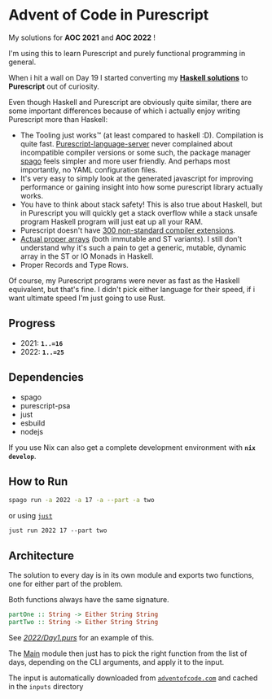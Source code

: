 # Advent of Code in Purescript
My solutions for **AOC 2021** and **AOC 2022** !

I'm using this to learn Purescript and purely functional programming in general.

When i hit a wall on Day 19 I started converting my [**Haskell solutions**](https://github.com/Blugatroff/adventofcode) to **Purescript** out of curiosity.

Even though Haskell and Purescript are obviously quite similar, there are some important differences because of which i actually enjoy writing Purescript more than Haskell:

- The Tooling just works™ (at least compared to haskell :D). Compilation is quite fast. [Purescript-language-server](https://github.com/nwolverson/purescript-language-server) never complained about incompatible compiler versions or some such, the package manager [spago](https://github.com/purescript/spago) feels simpler and more user friendly. And perhaps most importantly, no YAML configuration files.
- It's very easy to simply look at the generated javascript for improving performance or gaining insight into how some purescript library actually works.
- You have to think about stack safety! This is also true about Haskell, but in Purescript you will quickly get a stack overflow while a stack unsafe program Haskell program will just eat up all your RAM.
- Purescript doesn't have [300 non-standard compiler extensions](https://wiki.haskell.org/Language_extensions).
- [Actual proper arrays](https://pursuit.purescript.org/packages/purescript-arrays/) (both immutable and ST variants). I still don't understand why it's such a pain to get a generic, mutable, dynamic array in the ST or IO Monads in Haskell.
- Proper Records and Type Rows.

Of course, my Purescript programs were never as fast as the Haskell equivalent, but that's fine. I didn't pick either language for their speed, if i want ultimate speed I'm just going to use Rust.

## Progress
- 2021: **`1..=16`**
- 2022: **`1..=25`**

## Dependencies
- spago
- purescript-psa
- just
- esbuild
- nodejs

If you use Nix can also get a complete development environment with **`nix develop`**.

## How to Run

```sh
spago run -a 2022 -a 17 -a --part -a two
```
or using [`just`](https://just.systems/man/en/)
```
just run 2022 17 --part two
```

## Architecture
The solution to every day is in its own module and exports two functions, one for either part of the problem.

Both functions always have the same signature.
```haskell
partOne :: String -> Either String String
partTwo :: String -> Either String String
```
See [*2022/Day1.purs*](https://github.com/Blugatroff/pure-advent/blob/main/src/Year2022/Day1.purs) for an example of this.

The [Main](https://github.com/Blugatroff/pure-advent/blob/main/src/Main.purs) module then just has to pick the right function from the list of days, depending on the CLI arguments, and apply it to the input.

The input is automatically downloaded from [`adventofcode.com`](https://adventofcode.com) and cached in the `inputs` directory
